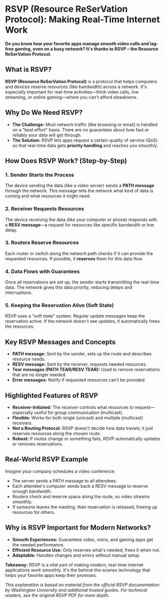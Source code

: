 # RSVP (Resource ReSerVation Protocol): Making Real-Time Internet Work

**Do you know how your favorite apps manage smooth video calls and lag-free gaming, even on a busy network? It's thanks to RSVP – the Resource ReSerVation Protocol.**

## What is RSVP?

**RSVP (Resource ReSerVation Protocol)** is a protocol that helps computers and devices reserve resources (like bandwidth) across a network. It's especially important for real-time activities—think video calls, live streaming, or online gaming—where you can't afford slowdowns.

## Why Do We Need RSVP?

- **The Challenge:** Most network traffic (like browsing or email) is handled on a "best effort" basis. There are no guarantees about how fast or reliably your data will get through.
- **The Solution:** RSVP lets apps request a certain quality of service (QoS) so that real-time data gets **priority handling** and reaches you smoothly.

## How Does RSVP Work? (Step-by-Step)

### 1. Sender Starts the Process

The device sending the data (like a video server) sends a **PATH message** through the network. This message tells the network what kind of data is coming and what resources it might need.

### 2. Receiver Requests Resources

The device receiving the data (like your computer or phone) responds with a **RESV message**—a request for resources like specific bandwidth or low delay.

### 3. Routers Reserve Resources

Each router or switch along the network path checks if it can provide the requested resources. If possible, it **reserves** them for this data flow.

### 4. Data Flows with Guarantees

Once all reservations are set up, the sender starts transmitting the real-time data. The network gives this data priority, reducing delays and interruptions.

### 5. Keeping the Reservation Alive (Soft State)

RSVP uses a "soft state" system. Regular update messages keep the reservation active. If the network doesn't see updates, it automatically frees the resources.

## Key RSVP Messages and Concepts

- **PATH message:** Sent by the sender, sets up the route and describes resource needs.
- **RESV message:** Sent by the receiver, requests needed resources.
- **Tear messages (PATH TEAR/RESV TEAR):** Used to remove reservations that are no longer needed.
- **Error messages:** Notify if requested resources can't be provided.

## Highlighted Features of RSVP

- **Receiver-Initiated:** The receiver controls what resources to request—especially useful for group communication (multicast).
- **Flexible:** Works for both single (unicast) and multiple (multicast) receivers.
- **Not a Routing Protocol:** RSVP doesn't decide how data travels; it just reserves resources along the chosen route.
- **Robust:** If routes change or something fails, RSVP automatically updates or removes reservations.

## Real-World RSVP Example

Imagine your company schedules a video conference:

- The server sends a PATH message to all attendees.
- Each attendee's computer sends back a RESV message to reserve enough bandwidth.
- Routers check and reserve space along the route, so video streams smoothly.
- If someone leaves the meeting, their reservation is released, freeing up resources for others.

## Why is RSVP Important for Modern Networks?

- **Smooth Experiences:** Guarantees video, voice, and gaming apps get the needed performance.
- **Efficient Resource Use:** Only reserves what's needed; frees it when not.
- **Adaptable:** Handles changes and errors without manual setup.

**Takeaway:**
RSVP is a vital part of making modern, real-time internet applications work smoothly. It's the behind-the-scenes technology that helps your favorite apps keep their promises.

*This explanation is based on material from the official RSVP documentation by Washington University and additional trusted guides. For technical readers, see the original RSVP PDF for more depth.*